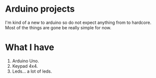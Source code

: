 # Arduino projects

I'm kind of a new to arduino so do not expect anything from to hardcore. Most
of the things are gone be really simple for now.

# What I have 

1. Arduino Uno.
2. Keypad 4x4.
3. Leds... a lot of leds.

